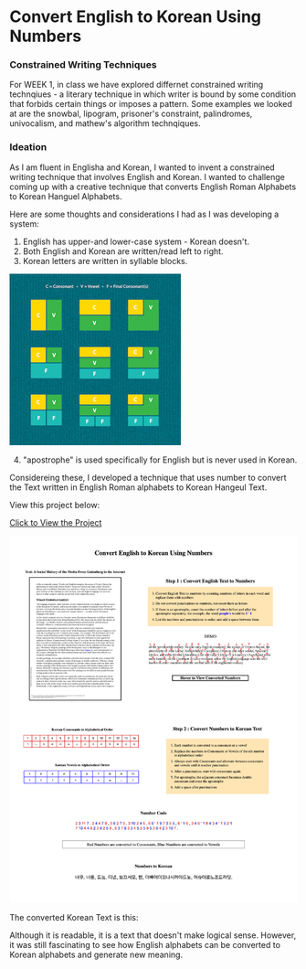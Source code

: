 # Convert English to Korean Using Numbers

### Constrained Writing Techniques

For WEEK 1, in class we have explored differnet constrained writing technqiues - a literary technique in which writer is bound by some condition that forbids certain things or imposes a pattern. Some examples we looked at are the snowbal, lipogram, prisoner's constraint, palindromes, univocalism, and mathew's algorithm technqiques. 

### Ideation

As I am fluent in Englisha and Korean, I wanted to invent a constrained writing technique that involves English and Korean. I wanted to challenge coming up with a creative technique that converts English Roman Alphabets to Korean Hanguel Alphabets. 

Here are some thoughts and considerations I had as I was developing a system:

1) English has upper-and lower-case system - Korean doesn't.
2) Both English and Korean are written/read left to right.
3) Korean letters are written in syllable blocks.


![](images/block.jpg)


4) "apostrophe" is used specifically for English but is never used in Korean.

Considereing these, I developed a technique that uses number to convert the Text written in English Roman alphabets to Korean Hangeul Text.

View this project below:

[Click to View the Project](https://soojin-lee0819.github.io/Constrained-Writing/)

![](alphabetsnumbersandpatterns.png)


The converted Korean Text is this:



Although it is readable, it is a text that doesn't make logical sense. However, it was still fascinating to see how English alphabets can be converted to Korean alphabets and generate new meaning. 

